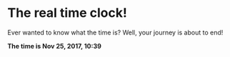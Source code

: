 # The real time clock!

Ever wanted to know what the time is? Well, your journey is about to end!

**The time is Nov 25, 2017, 10:39**